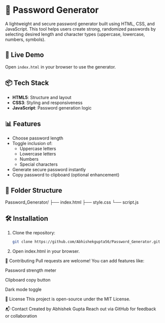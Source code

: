 # 🔐 Password Generator

A lightweight and secure password generator built using HTML, CSS, and JavaScript. This tool helps users create strong, randomized passwords by selecting desired length and character types (uppercase, lowercase, numbers, symbols).

## 🚀 Live Demo

Open `index.html` in your browser to use the generator.

## 📦 Tech Stack

- **HTML5**: Structure and layout
- **CSS3**: Styling and responsiveness
- **JavaScript**: Password generation logic

## 📊 Features

- Choose password length
- Toggle inclusion of:
  - Uppercase letters
  - Lowercase letters
  - Numbers
  - Special characters
- Generate secure password instantly
- Copy password to clipboard (optional enhancement)

## 📁 Folder Structure
Password_Generator/ ├── index.html ├── style.css └── script.js


## 🛠️ Installation

1. Clone the repository:
   ```bash
   git clone https://github.com/Abhishekgupta56/Password_Generator.git

2. Open index.html in your browser.

🙌 Contributing
Pull requests are welcome! You can add features like:

Password strength meter

Clipboard copy button

Dark mode toggle

📄 License
This project is open-source under the MIT License.

📬 Contact
Created by Abhishek Gupta Reach out via GitHub for feedback or collaboration
